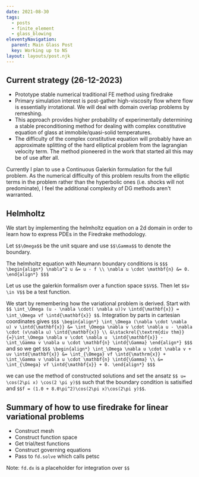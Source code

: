 ```yaml
---
date: 2021-08-30
tags:
  - posts
  - finite_element
  - glass_blowing
eleventyNavigation:
  parent: Main Glass Post
  key: Working up to NS 
layout: layouts/post.njk
---
```


## Current strategy (26-12-2023)
* Prototype stable numerical traditional FE method using firedrake
* Primary simulation interest is post-gather high-viscosity flow
where flow is essentially irrotational. We will deal with
domain overlap problems by remeshing. 
* This approach provides higher probability of experimentally determining a 
stable preconditioning method for dealing with complex constitutive equation
of glass at immobile/quasi-solid temperatures.
* The difficulty of the complex constitutive equation will probably have an approximate
splitting of the hard elliptical problem from the lagrangian velocity term.
The method pioneered in the work that started all this may be of use after all.

Currently I plan to use a Continuous Galerkin formulation for the full problem.
As the numerical difficulty of this problem results from the elliptic terms in the problem rather
than the hyperbolic ones (i.e. shocks will not predominate), 
I feel the additional complexity of DG methods aren't warranted.

## Helmholtz

We start by implementing the helmholtz equation on a 2d domain
in order to learn how to express PDEs in the Firedrake methodology.

Let `$$\Omega$$` be the unit square and use `$$\Gamma$$` to denote the boundary.

The helmholtz equation with Neumann boundary conditions is
`$$$
\begin{align*}
 \nabla^2 u &= u - f \\
 \nabla u \cdot \mathbf{n} &= 0.
\end{align*}
$$$`

Let us use the galerkin formalism over a function space `$$V$$`.
Then let `$$v \in V$$` be a test function. 

We start by remembering how the variational problem is derived.
Start with `$$ \int_\Omega (u - \nabla \cdot( \nabla u))v \intd{\mathbf{x}} = \int_\Omega vf \intd{\mathbf{x}} $$`.
Integration by parts in cartesian coordinates gives
`$$$
\begin{align*}
  \int_\Omega (\nabla \cdot \nabla u) v \intd{\mathbf{x}} &= \int_\Omega \nabla v \cdot \nabla u - \nabla \cdot (v\nabla u) \intd{\mathbf{x}} \\
  &\stackrel{\textrm{div thm}}{=}\int_\Omega \nabla v \cdot \nabla u  \intd{\mathbf{x}} - \int_\Gamma v \nabla u \cdot \mathbf{n} \intd{\Gamma}
\end{align*}
$$$`
and so we get 
`$$$
\begin{align*}
  \int_\Omega \nabla u \cdot \nabla v + uv \intd{\mathbf{x}} &= \int_{\Omega} vf \intd{\mathrm{x}} + \int_\Gamma v \nabla u \cdot \mathbf{n} \intd{\Gamma} \\
  &= \int_{\Omega} vf \intd{\mathbf{x}} + 0.
\end{align*}
$$$`

we can use the method of constructed solutions and set the ansatz `$$ u= \cos(2\pi x) \cos(2 \pi y)$$` such that the boundary condition is
satisified and `$$f = (1.0 + 8.0\pi^2)\cos(2\pi x)\cos(2\pi y)$$`.


## Summary of how to use firedrake for linear variational problems
* Construct mesh
* Construct function space
* Get trial/test functions
* Construct governing equations
* Pass to `fd.solve` which calls petsc

Note: `fd.dx` is a placeholder for integration over `$$` 
